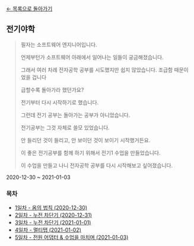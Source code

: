 [← 목록으로 돌아가기](./../README.md)

## 전기야학
> 필자는 소프트웨어 엔지니어입니다.
> 
> 언제부턴가 소프트웨어 아래에서 일어나는 일들이 궁금해졌습니다.
> 
> 그래서 여러 차례 전자공학 공부를 시도했지만 쉽지 않았습니다. 조급함 때문이었을 겁니다
> 
> 급할수록 돌아가라 했던가요?
> 
> 전기부터 다시 시작하기로 했습니다.
> 
> 그런데 전기 공부는 돌아가는 공부가 아니었습니다.
> 
> 전기공부는 그것 자체로 쓸모 있었습니다.
> 
> 안 들리던 것이 들리고, 안 보이던 것이 보이기 시작했거든요.
> 
> 이 좋은 전기공부를 함께 하기 위해서 전기1 수업을 만들었습니다.
> 
> 이 수업을 만들고 나니 전자공학 공부를 다시 시작해보고 싶어졌습니다.

2020-12-30 ~ 2021-01-03

### 목차
- [1일차 - 옴의 법칙 (2020-12-30)](./Day1.md)
- [2일차 - 누전 차단기 (2020-12-31)](./Day2.md)
- [3일차 - 누전 차단기 (2021-01-01)](./Day3.md)
- [4일차 - 멀티탭 (2021-01-02)](./Day4.md)
- [5일차 - 전원 어댑터 & 수업을 마치며 (2021-01-03)](./Day5.md)
